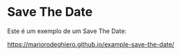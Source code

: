 # Save The Date

Este é um exemplo de um Save The Date:

 https://mariorodeghiero.github.io/example-save-the-date/
 
 